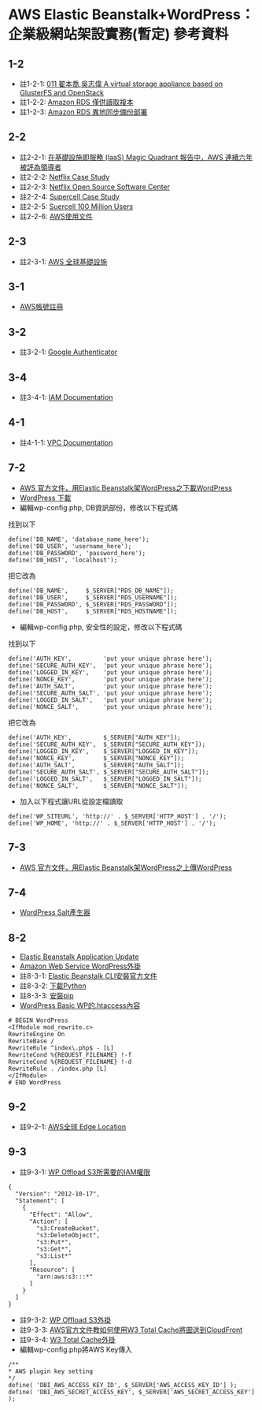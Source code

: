 # AWS Elastic Beanstalk+WordPress：企業級網站架設實務(暫定) 參考資料

## 1-2
- 註1-2-1: [011 翟本喬,吳志偉 A virtual storage appliance based on GlusterFS and OpenStack](https://www.youtube.com/watch?v=0w0t1Jo5mEs)
- 註1-2-2: [Amazon RDS 僅供讀取複本](https://aws.amazon.com/tw/rds/details/read-replicas/?nc1=h_ls)
- 註1-2-3: [Amazon RDS 異地同步備份部署](https://aws.amazon.com/tw/rds/details/multi-az/)

## 2-2
- 註2-2-1: [在基礎設施即服務 (IaaS) Magic Quadrant 報告中，AWS 連續六年被評為領導者](https://goo.gl/UYmZ5R)
- 註2-2-2: [Netflix Case Study](https://aws.amazon.com/solutions/case-studies/netflix/)
- 註2-2-3: [Netflix Open Source Software Center](https://netflix.github.io/)
- 註2-2-4: [Supercell Case Study](https://aws.amazon.com/solutions/case-studies/supercell/)
- 註2-2-5: [Suercell 100 Million Users](https://twitter.com/ipaananen/status/706844089216532480)
- 註2-2-6: [AWS使用文件](https://aws.amazon.com/documentation/)

## 2-3
- 註2-3-1: [AWS 全球基礎設施](https://aws.amazon.com/tw/about-aws/global-infrastructure/)

## 3-1
- [AWS帳號註冊](https://portal.aws.amazon.com/gp/aws/developer/registration/index.html)

## 3-2
- 註3-2-1: [Google Authenticator](https://aws.amazon.com/tw/iam/details/mfa/)

## 3-4
- 註3-4-1: [IAM Documentation](https://aws.amazon.com/documentation/iam/)

## 4-1
- 註4-1-1: [VPC Documentation](https://aws.amazon.com/documentation/vpc/)

## 7-2
- [AWS 官方文件，用Elastic Beanstalk架WordPress之下載WordPress](http://docs.aws.amazon.com/getting-started/latest/wordpress/download-wordpress.html)
- [WordPress 下載](http://wordpress.org/download/)
- 編輯wp-config.php, DB資訊部份，修改以下程式碼

找到以下
```
define('DB_NAME', 'database_name_here');
define('DB_USER', 'username_here');
define('DB_PASSWORD', 'password_here');
define('DB_HOST', 'localhost');
```

把它改為
```
define('DB_NAME',     $_SERVER["RDS_DB_NAME"]);
define('DB_USER',     $_SERVER["RDS_USERNAME"]);
define('DB_PASSWORD', $_SERVER["RDS_PASSWORD"]);
define('DB_HOST',     $_SERVER["RDS_HOSTNAME"]);
```

- 編輯wp-config.php, 安全性的設定，修改以下程式碼

找到以下
```
define('AUTH_KEY',         'put your unique phrase here');
define('SECURE_AUTH_KEY',  'put your unique phrase here');
define('LOGGED_IN_KEY',    'put your unique phrase here');
define('NONCE_KEY',        'put your unique phrase here');
define('AUTH_SALT',        'put your unique phrase here');
define('SECURE_AUTH_SALT', 'put your unique phrase here');
define('LOGGED_IN_SALT',   'put your unique phrase here');
define('NONCE_SALT',       'put your unique phrase here');
```

把它改為
```
define('AUTH_KEY',         $_SERVER["AUTH_KEY"]);
define('SECURE_AUTH_KEY',  $_SERVER["SECURE_AUTH_KEY"]);
define('LOGGED_IN_KEY',    $_SERVER["LOGGED_IN_KEY"]);
define('NONCE_KEY',        $_SERVER["NONCE_KEY"]);
define('AUTH_SALT',        $_SERVER["AUTH_SALT"]);
define('SECURE_AUTH_SALT', $_SERVER["SECURE_AUTH_SALT"]);
define('LOGGED_IN_SALT',   $_SERVER["LOGGED_IN_SALT"]);
define('NONCE_SALT',       $_SERVER["NONCE_SALT"]);
```

- 加入以下程式讓URL從設定檔讀取

```
define('WP_SITEURL', 'http://' . $_SERVER['HTTP_HOST'] . '/');
define('WP_HOME', 'http://' . $_SERVER['HTTP_HOST'] . '/');
```

## 7-3
- [AWS 官方文件，用Elastic Beanstalk架WordPress之上傳WordPress](http://docs.aws.amazon.com/getting-started/latest/wordpress/deploy-wordpress-on-aws.html)

## 7-4
- [WordPress Salt產生器](https://api.wordpress.org/secret-key/1.1/salt/)

## 8-2
- [Elastic Beanstalk Application Update]( http://docs.aws.amazon.com/getting-started/latest/wordpress/update-application-version.html)
- [Amazon Web Service WordPress外掛](https://downloads.wordpress.org/plugin/amazon-web-services.1.0.zip)
- 註8-3-1: [Elastic Beanstalk CLI安裝官方文件](http://docs.aws.amazon.com/elasticbeanstalk/latest/dg/eb-cli3-install.html)
- 註8-3-2: [下載Python](https://www.python.org/downloads/)
- 註8-3-3: [安裝pip](https://pip.pypa.io/en/stable/installing/)
- [WordPress Basic WP的.htaccess內容](https://codex.wordpress.org/htaccess)

```
# BEGIN WordPress
<IfModule mod_rewrite.c>
RewriteEngine On
RewriteBase /
RewriteRule ^index\.php$ - [L]
RewriteCond %{REQUEST_FILENAME} !-f
RewriteCond %{REQUEST_FILENAME} !-d
RewriteRule . /index.php [L]
</IfModule>
# END WordPress
```
  

## 9-2
- 註9-2-1: [AWS全球 Edge Location](https://aws.amazon.com/tw/cloudfront/details/#edge-locations)

## 9-3
- 註9-3-1: [WP Offload S3所需要的IAM權限](https://deliciousbrains.com/wp-offload-s3/doc/quick-start-guide/)

```
{
  "Version": "2012-10-17",
  "Statement": [
    {
      "Effect": "Allow",
      "Action": [
        "s3:CreateBucket",
        "s3:DeleteObject",
        "s3:Put*",
        "s3:Get*",
        "s3:List*"
      ],
      "Resource": [
        "arn:aws:s3:::*"
      ]
    }
  ]
}
```

- 註9-3-2: [WP Offload S3外掛](https://deliciousbrains.com/wp-offload-s3/)
- 註9-3-3: [AWS官方文件教如何使用W3 Total Cache將圖送到CloudFront](http://docs.aws.amazon.com/getting-started/latest/wordpress/deploy-wordpress-on-aws.html)
- 註9-3-4: [W3 Total Cache外掛](https://wordpress.org/plugins/w3-total-cache/)
- 編輯wp-config.php將AWS Key傳入

```
/**
* AWS plugin key setting
*/
define( 'DBI_AWS_ACCESS_KEY_ID', $_SERVER['AWS_ACCESS_KEY_ID'] );
define( 'DBI_AWS_SECRET_ACCESS_KEY', $_SERVER['AWS_SECRET_ACCESS_KEY'] );
```


